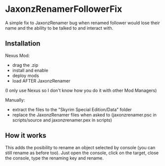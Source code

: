 # JaxonzRenamerFollowerFix

A simple fix to JaxonzRenamer bug when renamed follower would lose their name and the ability to be talked to and interact with.

## Installation

Nexus Mod:
- drag the .zip
- install and enable
- deploy mods
- load AFTER JaxonzRenamer

(I only use Nexus so I don't know how you do it with other Mod Managers)


Manually: 
- extract the files to the "Skyrim Special Edition/Data" folder
- replace the JaxonzRenamer files when asked to (jaxonzrenamer.psc in scripts/source and jaxonzrenamer.pex in scripts)


## How it works

This adds the posibility to rename an object selected by console (you can still rename as before too).
Just open the console, click on the target, close the console, type the renaming key and rename.